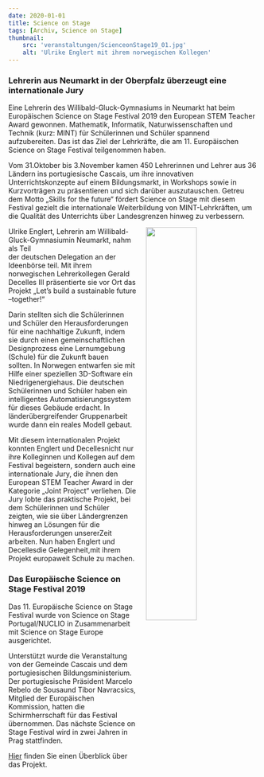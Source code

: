 ```yaml
---
date: 2020-01-01
title: Science on Stage
tags: [Archiv, Science on Stage]
thumbnail: 
    src: 'veranstaltungen/ScienceonStage19_01.jpg'
    alt: 'Ulrike Englert mit ihrem norwegischen Kollegen' 
---
```


### Lehrerin aus Neumarkt in der Oberpfalz überzeugt eine internationale Jury
Eine Lehrerin des Willibald-Gluck-Gymnasiums in Neumarkt hat beim Europäischen Science on Stage Festival 2019 
den European STEM Teacher Award gewonnen. Mathematik, Informatik, Naturwissenschaften und Technik 
(kurz: MINT) für Schülerinnen und Schüler spannend aufzubereiten. Das ist das Ziel der Lehrkräfte, 
die am 11. Europäischen Science on Stage Festival teilgenommen haben.

Vom 31.Oktober bis 3.November 
kamen 450 Lehrerinnen und Lehrer aus 36 Ländern ins portugiesische  Cascais, um  ihre  innovativen 
Unterrichtskonzepte auf einem  Bildungsmarkt, in Workshops sowie in Kurzvorträgen zu präsentieren 
und sich darüber auszutauschen. Getreu dem Motto „Skills for the future“ fördert Science on Stage
mit diesem Festival gezielt die internationale Weiterbildung von MINT-Lehrkräften, um die Qualität des 
Unterrichts über Landesgrenzen hinweg zu verbessern.

<img src = "/images/veranstaltungen/ScienceonStage19_01.jpg" style ="float:right;width: 45%; margin-left:20px">

Ulrike Englert, Lehrerin am Willibald-Gluck-Gymnasiumin  Neumarkt, nahm als Teil  
der deutschen Delegation an der Ideenbörse teil. Mit ihrem norwegischen Lehrerkollegen Gerald  
Decelles III präsentierte sie vor Ort das Projekt „Let’s build a sustainable future –together!“ 

Darin stellten sich die Schülerinnen und Schüler den Herausforderungen für eine nachhaltige Zukunft,
indem sie durch einen gemeinschaftlichen Designprozess eine Lernumgebung (Schule) für die Zukunft bauen    
sollten. In Norwegen entwarfen sie mit Hilfe einer speziellen 3D-Software ein Niedrigenergiehaus. 
Die deutschen Schülerinnen und Schüler haben ein intelligentes Automatisierungssystem für dieses 
Gebäude erdacht. In länderübergreifender Gruppenarbeit wurde dann ein reales Modell gebaut.

Mit  diesem  internationalen Projekt  konnten Englert  und  Decellesnicht  nur  ihre  Kolleginnen 
und Kollegen auf dem Festival begeistern, sondern auch eine internationale Jury, 
die ihnen den European STEM Teacher Award in der Kategorie „Joint Project“ verliehen.
Die Jury lobte das praktische Projekt, bei dem Schülerinnen und Schüler zeigten, wie sie
über Ländergrenzen hinweg an Lösungen für die Herausforderungen unsererZeit arbeiten.
Nun haben Englert und Decellesdie Gelegenheit,mit ihrem Projekt europaweit Schule zu machen.

### Das Europäische Science on Stage Festival 2019

Das  11.  Europäische Science  on  Stage  Festival  wurde  von  Science  on  Stage 
Portugal/NUCLIO in Zusammenarbeit mit Science on Stage Europe ausgerichtet. 

Unterstützt wurde die Veranstaltung von der Gemeinde Cascais und dem portugiesischen Bildungsministerium. 
Der portugiesische Präsident Marcelo Rebelo de Sousaund Tibor Navracsics, Mitglied der Europäischen 
Kommission, hatten die Schirmherrschaft für das Festival übernommen. Das nächste Science on Stage 
Festival wird in zwei Jahren in Prag stattfinden.

<a href="/documents/ScienceonStage_Poster.pdf" target = "_blank">Hier</a> finden Sie einen Überblick über das Projekt.